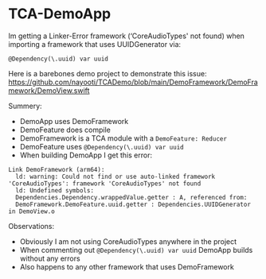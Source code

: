 # TCA-DemoApp

Im getting a Linker-Error framework (‘CoreAudioTypes' not found) when importing a framework that uses UUIDGenerator via:
```
@Dependency(\.uuid) var uuid
```

Here is a barebones demo project to demonstrate this issue:
https://github.com/nayooti/TCADemo/blob/main/DemoFramework/DemoFramework/DemoView.swift

Summery:
- DemoApp uses DemoFramework
- DemoFeature does compile
- DemoFramework is a TCA module with a `DemoFeature: Reducer` 
- DemoFeature uses  `@Dependency(\.uuid) var uuid`
- When building DemoApp I get this error:
```
Link DemoFramework (arm64):
  ld: warning: Could not find or use auto-linked framework 'CoreAudioTypes': framework 'CoreAudioTypes' not found
  ld: Undefined symbols:
  Dependencies.Dependency.wrappedValue.getter : A, referenced from:
  DemoFramework.DemoFeature.uuid.getter : Dependencies.UUIDGenerator in DemoView.o
```

Observations:
- Obviously I am not using CoreAudioTypes anywhere in the project
- When commenting out  `@Dependency(\.uuid) var uuid` DemoApp builds without any errors
- Also happens to any other framework that uses DemoFramework
